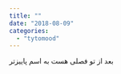 ```yaml
---
title: ""
date: "2018-08-09"
categories: 
  - "tytomood"
---
```


بعد از تو فصلی هست به اسم پاییزتر
